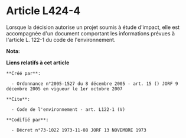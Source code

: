 # Article L424-4

Lorsque la décision autorise un projet soumis à étude d'impact, elle est accompagnée d'un document comportant les
informations prévues à l'article L. 122-1 du code de l'environnement.

**Nota:**



**Liens relatifs à cet article**

	**Créé par**:

	  - Ordonnance n°2005-1527 du 8 décembre 2005 - art. 15 () JORF 9 décembre 2005 en vigueur le 1er octobre 2007

	**Cite**:

	  - Code de l'environnement - art. L122-1 (V)

	**Codifié par**:

	  - Décret n°73-1022 1973-11-08 JORF 13 NOVEMBRE 1973
